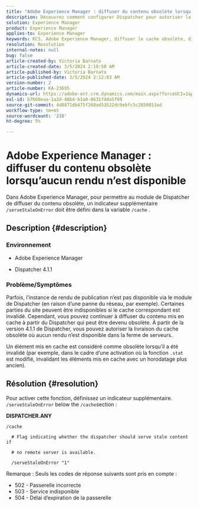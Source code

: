```yaml
---
title: "Adobe Experience Manager : diffuser du contenu obsolète lorsqu’aucun rendu n’est disponible"
description: Découvrez comment configurer Dispatcher pour autoriser la diffusion du cache obsolète lorsqu’aucun rendu n’est disponible dans Adobe Experience Manager.
solution: Experience Manager
product: Experience Manager
applies-to: Experience Manager
keywords: KCS, Adobe Experience Manager, diffuser le cache obsolète, diffuser du contenu obsolète, dépannage, dépannage, dispatcher, AEM
resolution: Resolution
internal-notes: null
bug: false
article-created-by: Victoria Barnato
article-created-date: 3/5/2024 2:10:50 AM
article-published-by: Victoria Barnato
article-published-date: 3/5/2024 2:12:03 AM
version-number: 2
article-number: KA-23695
dynamics-url: https://adobe-ent.crm.dynamics.com/main.aspx?forceUCI=1&pagetype=entityrecord&etn=knowledgearticle&id=8adb4f94-95da-ee11-904c-000d3a3110f0
exl-id: b7660eaa-1a2d-48b4-b1a0-8631fdda5f69
source-git-commit: 4d8871db475f268ad53522dc9ebfc5c2850853ad
workflow-type: tm+mt
source-wordcount: '216'
ht-degree: 5%

---
```


# Adobe Experience Manager : diffuser du contenu obsolète lorsqu’aucun rendu n’est disponible


Dans Adobe Experience Manager, pour permettre au module de Dispatcher de diffuser du contenu obsolète, un indicateur supplémentaire `/serveStaleOnError` doit être défini dans la variable `/cache` .

## Description {#description}


### <b>Environnement</b>

- Adobe Experience Manager


- Dispatcher 4.1.1


### <b>Problème/Symptômes</b>

Parfois, l’instance de rendu de publication n’est pas disponible via le module de Dispatcher (en raison d’une panne du réseau, par exemple). Certaines parties du site peuvent être indisponibles si le cache correspondant est invalidé. Cependant, vous pouvez continuer à diffuser du contenu mis en cache à partir du Dispatcher qui peut être devenu obsolète. À partir de la version 4.1.1 de Dispatcher, vous pouvez autoriser la livraison du cache obsolète où aucun rendu n’est disponible dans la ferme de serveurs.

Un élément mis en cache est considéré comme obsolète lorsqu’il a été invalidé (par exemple, dans le cadre d’une activation où la fonction `.stat` est modifié, invalidant les éléments mis en cache avec un horodatage plus ancien).


## Résolution {#resolution}


Pour activer cette fonction, définissez un indicateur supplémentaire. `/serveStaleOnError` below the `/cache`section :

<b>DISPATCHER.ANY</b>


```
/cache

  # Flag indicating whether the dispatcher should serve stale content if

  # no remote server is available.

  /serveStaleOnError "1"
```




Remarque : Seuls les codes de réponse suivants sont pris en compte :

- 502 - Passerelle incorrecte
- 503 - Service indisponible
- 504 - Délai d’expiration de la passerelle
